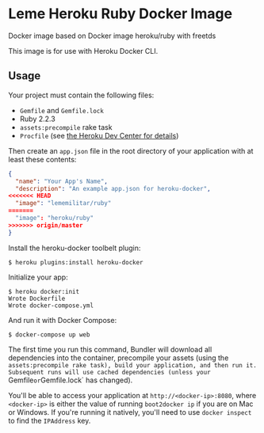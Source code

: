 
# Leme Heroku Ruby Docker Image
Docker image based on Docker image heroku/ruby with freetds

This image is for use with Heroku Docker CLI.

## Usage

Your project must contain the following files:

* `Gemfile` and `Gemfile.lock`
* Ruby 2.2.3
* `assets:precompile` rake task
* `Procfile` (see [the Heroku Dev Center for details](https://devcenter.heroku.com/articles/procfile))

Then create an `app.json` file in the root directory of your application with
at least these contents:

```json
{
  "name": "Your App's Name",
  "description": "An example app.json for heroku-docker",
<<<<<<< HEAD
  "image": "lememilitar/ruby"
=======
  "image": "heroku/ruby"
>>>>>>> origin/master
}
```

Install the heroku-docker toolbelt plugin:

```sh-session
$ heroku plugins:install heroku-docker
```

Initialize your app:

```sh-session
$ heroku docker:init
Wrote Dockerfile
Wrote docker-compose.yml
```

And run it with Docker Compose:

```sh-session
$ docker-compose up web
```

The first time you run this command, Bundler will download all dependencies into
the container, precompile your assets (using the `assets:precompile rake task),
build your application, and then run it. Subsequent runs will use cached
dependencies (unless your `Gemfile` or `Gemfile.lock` has changed).

You'll be able to access your application at `http://<docker-ip>:8080`, where
`<docker-ip>` is either the value of running `boot2docker ip` if you are on Mac
or Windows. If you're running it natively, you'll need to use `docker inspect`
to find the `IPAddress` key.
